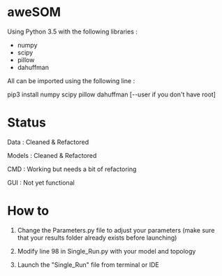 # aweSOM

Using Python 3.5 with the following libraries :

- numpy
- scipy
- pillow
- dahuffman

All can be imported using the following line :

pip3 install numpy scipy pillow dahuffman [--user if you don't have root]


# Status

Data : Cleaned & Refactored

Models : Cleaned & Refactored

CMD : Working but needs a bit of refactoring

GUI : Not yet functional

# How to

1. Change the Parameters.py file to adjust your parameters (make sure that your results folder already exists before launching)

2. Modify line 98 in Single_Run.py with your model and topology

3. Launch the "Single_Run" file from terminal or IDE

